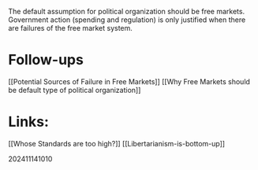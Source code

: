 The default assumption for political organization should be free markets. Government action (spending and regulation) is only justified when there are failures of the free market system.


# Follow-ups
[[Potential Sources of Failure in Free Markets]]
[[Why Free Markets should be default type of political organization]]


# Links: 
[[Whose Standards are too high?]]
[[Libertarianism-is-bottom-up]]



202411141010

